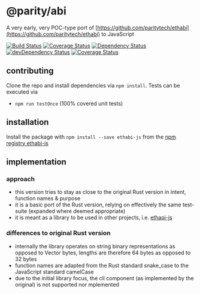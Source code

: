 # @parity/abi

A very early, very POC-type port of [https://github.com/paritytech/ethabi](https://github.com/paritytech/ethabi) to JavaScript

[![Build Status](https://travis-ci.org/paritytech/js-abi.svg?branch=master)](https://travis-ci.org/paritytech/js-abi)
[![Coverage Status](https://coveralls.io/repos/github/paritytech/js-abi/badge.svg?branch=master)](https://coveralls.io/github/paritytech/js-abi?branch=master)
[![Dependency Status](https://david-dm.org/paritytech/js-abi.svg)](https://david-dm.org/paritytech/js-abi)
[![devDependency Status](https://david-dm.org/paritytech/js-abi/dev-status.svg)](https://david-dm.org/paritytech/js-abi#info=devDependencies)
[![Coverage Status](https://coveralls.io/repos/github/paritytech/js-abi/badge.svg?branch=master)](https://coveralls.io/github/paritytech/js-abi?branch=master)

## contributing

Clone the repo and install dependencies via `npm install`. Tests can be executed via

- `npm run testOnce` (100% covered unit tests)

## installation

Install the package with `npm install --save ethabi-js` from the [npm registry ethabi-js](https://www.npmjs.com/package/ethabi-js)


## implementation
### approach

- this version tries to stay as close to the original Rust version in intent, function names & purpose
- it is a basic port of the Rust version, relying on effectively the same test-suite (expanded where deemed appropriate)
- it is meant as a library to be used in other projects, i.e. [ethapi-js](https://www.npmjs.com/package/ethapi-js)

### differences to original Rust version

- internally the library operates on string binary representations as opposed to Vector bytes, lengths are therefore 64 bytes as opposed to 32 bytes
- function names are adapted from the Rust standard snake_case to the JavaScript standard camelCase
- due to the initial library focus, the cli component (as implemented by the original) is not supported nor mplemented
